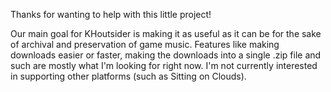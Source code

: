 Thanks for wanting to help with this little project!

Our main goal for KHoutsider is making it as useful as it can be for the sake of archival and preservation of game music. Features like making downloads easier or faster, making the downloads into a single .zip file and such are mostly what I'm looking for right now.
I'm not currently interested in supporting other platforms (such as Sitting on Clouds).

